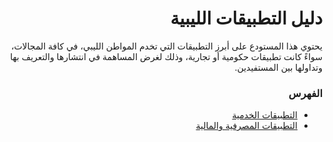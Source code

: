 <div dir="rtl" markdown="1">

# دليل التطبيقات الليبية
<p>يحتوي هذا المستودع على أبرز التطبيقات التي تخدم المواطن الليبي، في كافة المجالات، سواءً كانت تطبيقات حكومية أو تجارية، وذلك لغرض المساهمة في انتشارها والتعريف بها وتداولها بين المستفيدين. </p>

### الفهرس

+ [التطبيقات الخدمية](Apps/serviceApps.md)
+ [التطبيقات المصرفية والمالية](Apps/bankingApps.md)

